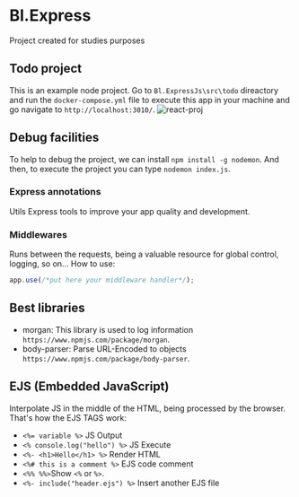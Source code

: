 # Bl.Express
Project created for studies purposes

## Todo project
This is an example node project.
Go to `Bl.ExpressJs\src\todo` direactory and run the `docker-compose.yml` file to execute this app in your machine and go navigate to `http://localhost:3010/`.
![react-proj](https://github.com/user-attachments/assets/ac221b60-c7d8-45a2-a7e5-42e22c859e5f)

## Debug facilities
To help to debug the project, we can install `npm install -g nodemon`.
And then, to execute the project you can type `nodemon index.js`.


### Express annotations
Utils Express tools to improve your app quality and development.

### Middlewares
Runs between the requests, being a valuable resource for global control, logging, so on...
How to use:
```js
app.use(/*put here your middleware handler*/);
```

## Best libraries
- morgan: This library is used to log information `https://www.npmjs.com/package/morgan`.
- body-parser: Parse URL-Encoded to objects `https://www.npmjs.com/package/body-parser`.

## EJS (Embedded JavaScript)
Interpolate JS in the middle of the HTML, being processed by the browser.
That's how the EJS TAGS work:

- `<%= variable %>` JS Output
- `<% console.log("hello") %>` JS Execute
- `<%- <h1>Hello</h1> %>` Render HTML
- `<%# this is a comment %>` EJS code comment
- `<%% %%>`Show `<%` or `%>`.
- `<%- include("header.ejs") %>` Insert another EJS file
